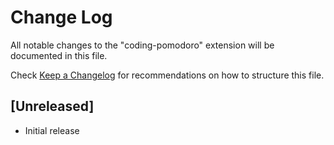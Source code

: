 # Change Log

All notable changes to the "coding-pomodoro" extension will be documented in this file.

Check [Keep a Changelog](http://keepachangelog.com/) for recommendations on how to structure this file.

## [Unreleased]

- Initial release